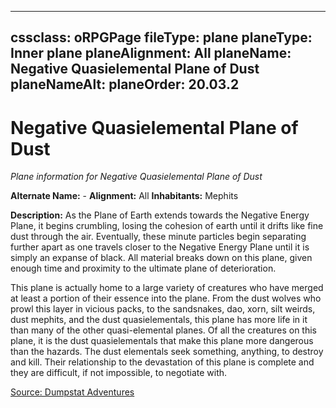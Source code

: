 
---
cssclass: oRPGPage
fileType: plane
planeType: Inner plane
planeAlignment: All
planeName: Negative Quasielemental Plane of Dust
planeNameAlt: 
planeOrder: 20.03.2
---
# Negative Quasielemental Plane of Dust
*Plane information for Negative Quasielemental Plane of Dust*

**Alternate Name:**  - 
**Alignment:** All
**Inhabitants:** Mephits

**Description:** As the Plane of Earth extends towards the Negative Energy Plane, it begins crumbling, losing the cohesion of earth until it drifts like fine dust through the air. Eventually, these minute particles begin separating further apart as one travels closer to the Negative Energy Plane until it is simply an expanse of black. All material breaks down on this plane, given enough time and proximity to the ultimate plane of deterioration.

This plane is actually home to a large variety of creatures who have merged at least a portion of their essence into the plane. From the dust wolves who prowl this layer in vicious packs, to the sandsnakes, dao, xorn, silt weirds, dust mephits, and the dust quasielementals, this plane has more life in it than many of the other quasi-elemental planes. Of all the creatures on this plane, it is the dust quasielementals that make this plane more dangerous than the hazards. The dust elementals seek something, anything, to destroy and kill. Their relationship to the devastation of this plane is complete and they are difficult, if not impossible, to negotiate with.


[Source: Dumpstat Adventures](https://dumpstatadventures.com/)